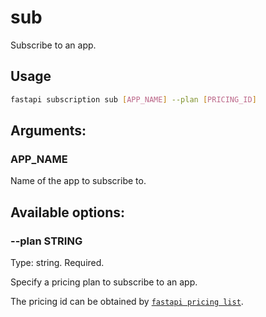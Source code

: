 # sub

Subscribe to an app.

## Usage

```bash
fastapi subscription sub [APP_NAME] --plan [PRICING_ID]
```

## Arguments:

### APP_NAME

Name of the app to subscribe to.


## Available options:

### --plan STRING

Type: string. Required.

Specify a pricing plan to subscribe to an app.

The pricing id can be obtained by [`fastapi pricing list`](../pricing/list).
